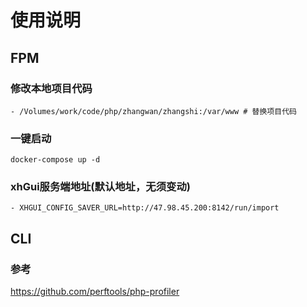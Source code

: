 # 使用说明

## FPM
### 修改本地项目代码
    - /Volumes/work/code/php/zhangwan/zhangshi:/var/www # 替换项目代码

### 一键启动
    docker-compose up -d

### xhGui服务端地址(默认地址，无须变动)
    - XHGUI_CONFIG_SAVER_URL=http://47.98.45.200:8142/run/import


## CLI
### 参考
https://github.com/perftools/php-profiler


